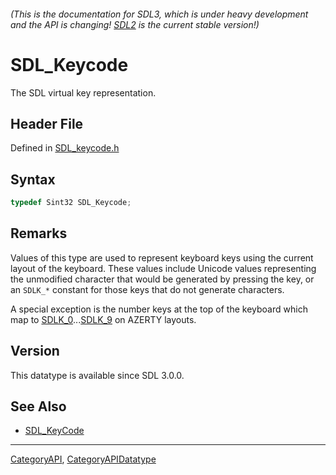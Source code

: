 ###### (This is the documentation for SDL3, which is under heavy development and the API is changing! [SDL2](https://wiki.libsdl.org/SDL2/) is the current stable version!)
# SDL_Keycode

The SDL virtual key representation.

## Header File

Defined in [SDL_keycode.h](https://github.com/libsdl-org/SDL/blob/main/include/SDL3/SDL_keycode.h)

## Syntax

```c
typedef Sint32 SDL_Keycode;
```

## Remarks

Values of this type are used to represent keyboard keys using the current
layout of the keyboard. These values include Unicode values representing
the unmodified character that would be generated by pressing the key, or an
`SDLK_*` constant for those keys that do not generate characters.

A special exception is the number keys at the top of the keyboard which map
to [SDLK_0](SDLK_0)...[SDLK_9](SDLK_9) on AZERTY layouts.

## Version

This datatype is available since SDL 3.0.0.

## See Also

* [SDL_KeyCode](SDL_KeyCode)

----
[CategoryAPI](CategoryAPI), [CategoryAPIDatatype](CategoryAPIDatatype)

